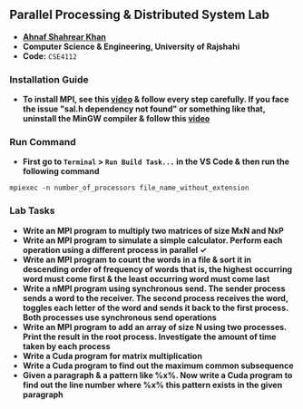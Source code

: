 ## Parallel Processing & Distributed System Lab
- **[Ahnaf Shahrear Khan](https://github.com/ahnafshahrear)**
- **Computer Science & Engineering, University of Rajshahi**
- **Code:** `CSE4112`

### Installation Guide <MPI>
- **To install MPI, see this [video](https://www.youtube.com/watch?v=bkfCrj-rBjU) & follow every step carefully. If you face the issue "sal.h dependency not found" or something like that, uninstall the MinGW compiler & follow this [video](https://www.youtube.com/watch?v=_-O94qsnOLk)**


### Run Command 
- **First go to `Terminal` > `Run Build Task...` in the VS Code & then run the following command**
```
mpiexec -n number_of_processors file_name_without_extension
```

### Lab Tasks
- **Write an MPI program to multiply two matrices of size MxN and NxP**
- **Write an MPI program to simulate a simple calculator. Perform each operation using a different process in parallel ✓**
- **Write an MPI program to count the words in a file & sort it in descending order of frequency of words that is, the highest occurring word must come first & the least occurring word must come last**
- **Write a nMPI program using synchronous send. The sender process sends a word to the receiver. The second process receives the word, toggles each letter of the word and sends it back to the first process. Both processes use synchronous send operations**
- **Write an MPI program to add an array of size N using two processes. Print the result in the root process. Investigate the amount of time taken by each process**
- **Write a Cuda program for matrix multiplication**
- **Write a Cuda program to find out the maximum common subsequence**
- **Given a paragraph & a pattern like %x%. Now write a Cuda program to find out the line number where %x% this pattern exists in the given paragraph**
